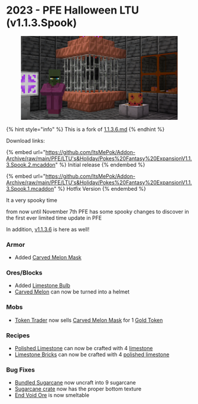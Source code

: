 # 2023 - PFE Halloween LTU (v1.1.3.Spook)

<figure><img src="https://github.com/ItsMePok/PFE/blob/wikiAssets/Keyart/2023PFESpookLTUKeyart.png?raw=true" alt=""><figcaption></figcaption></figure>

{% hint style="info" %}
This is a fork of [1.1.3.6.md](../betas/1.1.3.6.md "mention")
{% endhint %}

Download links:

{% embed url="https://github.com/ItsMePok/Addon-Archive/raw/main/PFE/LTU's&Holiday/Pokes%20Fantasy%20ExpansionV1.1.3.Spook.2.mcaddon" %}
Initial release
{% endembed %}

{% embed url="https://github.com/ItsMePok/Addon-Archive/raw/main/PFE/LTU's&Holiday/Pokes%20Fantasy%20ExpansionV1.1.3.Spook.1.mcaddon" %}
Hotfix Version
{% endembed %}

It a very spooky time&#x20;

from now until November 7th PFE has some spooky changes to discover in the first ever limited time update in PFE

In addition, [v1.1.3.6](../betas/1.1.3.6.md) is here as well!

### **Armor**

* Added [Carved Melon Mask](../../armor/cosmetics/helmet-cosmetics/carved-melon-mask.md)

### **Ores/Blocks**

* Added [Limestone Bulb](../../blocks/bulbs/limestone-bulb.md)
* [Carved Melon](../../blocks/melons/carved-melon.md) can now be turned into a helmet

### **Mobs**

* [Token Trader](../../mobs/traders/token-trader.md) now sells [Carved Melon Mask](../../armor/cosmetics/helmet-cosmetics/carved-melon-mask.md) for 1 [Gold Token](../../items/currency/tokens/gold-token.md)

### **Recipes**

* [Polished Limestone](../../blocks/misc/polished-limestone.md) can now be crafted with 4 [limestone](../../blocks/misc/limestone.md)
* [Limestone Bricks](../../blocks/bricks/limestone-bricks.md) can now be crafted with 4 [polished limestone](../../blocks/misc/polished-limestone.md)

### **Bug Fixes**

* [Bundled Sugarcane](../../items/misc/bundled-sugarcane.md) now uncraft into 9 sugarcane
* [Sugarcane crate](../../blocks/crates/sugarcane-crate.md) now has the proper bottom texture
* [End Void Ore](../../blocks/ores/end-ores/end-void-ore.md) is now smeltable
